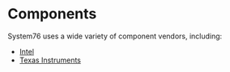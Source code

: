 # Components

System76 uses a wide variety of component vendors, including:
- [Intel](intel/README.md)
- [Texas Instruments](ti/README.md)
